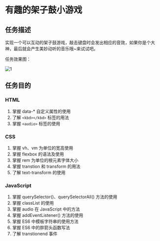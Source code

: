 # 有趣的架子鼓小游戏

## 任务描述

实现一个可以互动的架子鼓游戏，敲击键盘时会发出相应的音效，如果你是个大神，最后就会产生美妙动听的音乐哦~来试试吧。

任务效果图：

![1](C:\Users\Haoran\Desktop\1.png)

## 任务目的

###  HTML

1. 掌握 data-* 自定义属性的使用
2. 了解 `<kbd></kbd>` 标签的用法
3. 掌握 `<audio>` 标签的使用

### CSS

1. 掌握 vh、vm 为单位的宽高使用
2. 掌握 flexbox 的语法及使用
3. 掌握 rem 为单位的根元素字体大小
4. 掌握 transtion 和 transform 的用法
5. 了解 text-transform 的使用

### JavaScript

1. 掌握 querySelector()、querySelectorAll() 方法的使用
2. 掌握 classList 的使用
3. 掌握 audio 在 JavaScript 中的方法
4. 掌握 addEventListener() 方法的使用
5. 掌握 ES6 中模板字符串的使用方法
6. 掌握 ES6 中的胖箭头函数写法
7. 了解 transtionend 事件